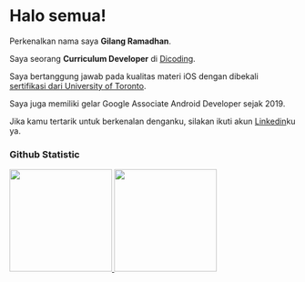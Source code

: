 # Halo semua! 
 
Perkenalkan nama saya **Gilang Ramadhan**.<br>
 
Saya seorang **Curriculum Developer** di [Dicoding](https://www.dicoding.com/).<br>
 
Saya bertanggung jawab pada kualitas materi iOS dengan dibekali [sertifikasi dari University of Toronto](https://www.coursera.org/account/accomplishments/specialization/CLKJD8XBXJ3M).<br>
 
Saya juga memiliki gelar Google Associate Android Developer sejak 2019.<br>
 
Jika kamu tertarik untuk berkenalan denganku, silakan ikuti akun [Linkedin](https://www.linkedin.com/in/gilang-adhan/)ku ya.
 
### Github Statistic
<p align="left">
<a href="https://github.com/heCollageStudent">
  <img height="180em" src="https://github-readme-stats-eight-theta.vercel.app/api?username=heCollageStudent&show_icons=true&theme=algolia&include_all_commits=true&count_private=true"/>
  <img height="180em" src="https://github-readme-stats-eight-theta.vercel.app/api/top-langs/?username=heCollageStudent&layout=compact&layout=compact&theme=algolia"/>
</a>
</p>
